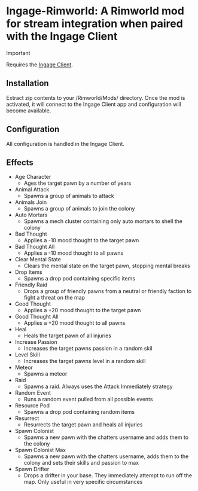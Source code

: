 # Ingage-Rimworld: A Rimworld mod for stream integration when paired with the Ingage Client

> [!IMPORTANT]
> Requires the [Ingage Client](https://github.com/Blargerist/Ingage-Client).

## Installation
Extract zip contents to your /Rimworld/Mods/ directory. Once the mod is activated, it will connect to the Ingage Client app and configuration will become available.

## Configuration
All configuration is handled in the Ingage Client.

## Effects
* Age Character
  * Ages the target pawn by a number of years
* Animal Attack
  * Spawns a group of animals to attack
* Animals Join
  * Spawns a group of animals to join the colony
* Auto Mortars
  * Spawns a mech cluster containing only auto mortars to shell the colony
* Bad Thought
  * Applies a -10 mood thought to the target pawn
* Bad Thought All
  * Applies a -10 mood thought to all pawns
* Clear Mental State
  * Clears the mental state on the target pawn, stopping mental breaks
* Drop Items
  * Spawns a drop pod containing specific items
* Friendly Raid
  * Drops a group of friendly pawns from a neutral or friendly faction to fight a threat on the map
* Good Thought
  * Applies a +20 mood thought to the target pawn
* Good Thought All
  * Applies a +20 mood thought to all pawns
* Heal
  * Heals the target pawn of all injuries
* Increase Passion
  * Increases the target pawns passion in a random skil
* Level Skill
  * Increases the target pawns level in a random skill
* Meteor
  * Spawns a meteor
* Raid
  * Spawns a raid. Always uses the Attack Immediately strategy
* Random Event
  * Runs a random event pulled from all possible events
* Resource Pod
  * Spawns a drop pod containing random items
* Resurrect
  * Resurrects the target pawn and heals all injuries
* Spawn Colonist
  * Spawns a new pawn with the chatters username and adds them to the colony
* Spawn Colonist Max
  * Spawns a new pawn with the chatters username, adds them to the colony and sets their skills and passion to max
* Spawn Drifter
  * Drops a drifter in your base. They immediately attempt to run off the map. Only useful in very specific circumstances
